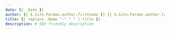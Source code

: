 ```yaml
---
date: {{ .Date }}
author: {{ $.Site.Params.author.firstname }} {{ $.Site.Params.author.lastname }}
title: {{ replace .Name "-" " " | title }}
description: # SEO friendly description
---
```

